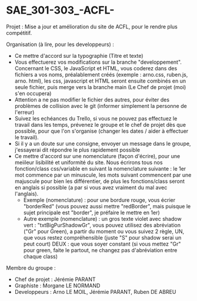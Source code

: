 # SAE_301-303_-ACFL-

Projet :
Mise a jour et amélioration du site de ACFL, pour le rendre plus compétitif.

Organisation (à lire, pour les developpeurs) :
- Ce mettre d'accord sur la typographie (Titre et texte)
- Vous effectuerez vos modifications sur la branche "developpement". Concernant le CSS, le JavaScript et HTML, vous coderez dans des fichiers a vos noms, préalablement créés (exemple : arno.css, ruben.js, arno. html), les css, javascript et HTML seront ensuite combinés en un seule fichier, puis merge vers la branche main (Le Chef de projet (moi) s'en occupera)
- Attention a ne pas modifier le fichier des autres, pour éviter des problèmes de collision avec le git (informer simplement la personne de l'erreur)
- Suivez les echéances du Trello, si vous ne pouvez pas effectuez le travail dans les temps, prévenez le groupe et le chef de projet dès que possible, pour que l'on s'organise (changer les dates / aider à effectuer le travail).
- Si il y a un doute sur une consigne, envoyer un message dans le groupe, j'essayerai dit répondre le plus rapidement possible
- Ce mettre d'accord sur une nomenclature (façon d'écrire), pour une meiileur lisibilité et uniformité du site. Nous écrirons tous nos fonction/class css/variable en suivant la nomenclature suivante : le 1er mot commence par un minuscule, les mots suivant commencent par une majuscule pour bien les différentier, de plus les fonctions/class seront en anglais si possible (a par si vous avez vraiment du mal avec l'anglais).
  - Exemple (nomenclature) : pour une bordure rouge, vous écrier "borderRed" (vous pouvez aussi mettre "redBorder", mais puisque le sujet principale est "border", je préfaire le mettre en 1er)
  - Autre exemple (nomenclature) : un gros texte violet avec shadow vert : "txtBigPurShadowGr", vous pouvez utilisez des abréviation ("Gr" pour Green), a partir du moment ou vous suivez 2 règle, UN, que vous restez compréhensible (juste "S" pour shadow serai un peut court) DEUX : que vous soyer constant (si vous mettez "Gr" pour green, faite le partout, ne changez pas d'abréviation entre chaque class)



Membre du groupe :
- Chef de projet : Jérémie PARANT
- Graphiste : Morgane LE NORMAND
- Developpeurs : Arno LE MOIL, Jérémie PARANT, Ruben DE ABREU
